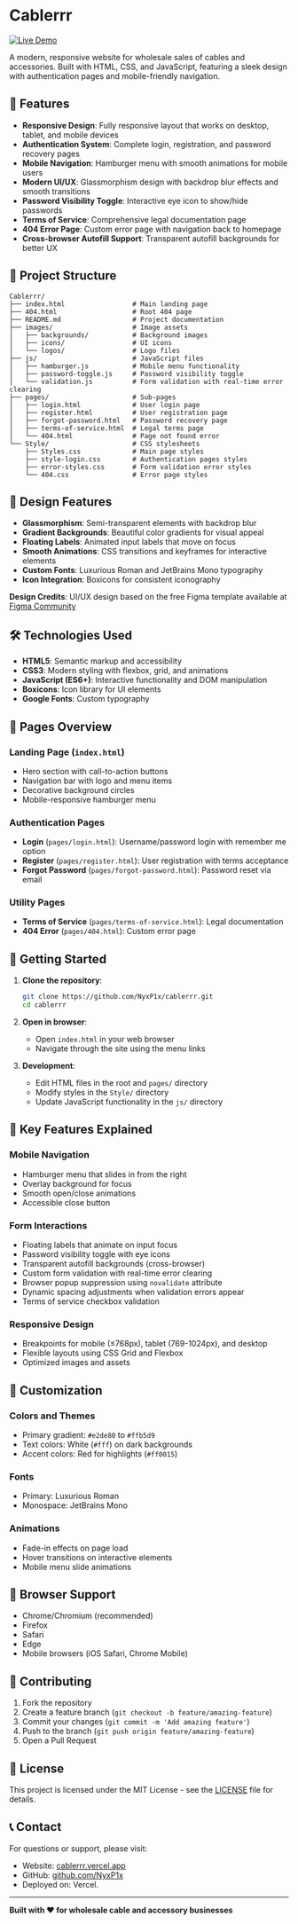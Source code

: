 # Cablerrr

[![Live Demo](https://img.shields.io/badge/Live%20Demo-cablerrr.vercel.app-blue)](https://cablerrr.vercel.app/)

A modern, responsive website for wholesale sales of cables and accessories. Built with HTML, CSS, and JavaScript, featuring a sleek design with authentication pages and mobile-friendly navigation.

## 🚀 Features

- **Responsive Design**: Fully responsive layout that works on desktop, tablet, and mobile devices
- **Authentication System**: Complete login, registration, and password recovery pages
- **Mobile Navigation**: Hamburger menu with smooth animations for mobile users
- **Modern UI/UX**: Glassmorphism design with backdrop blur effects and smooth transitions
- **Password Visibility Toggle**: Interactive eye icon to show/hide passwords
- **Terms of Service**: Comprehensive legal documentation page
- **404 Error Page**: Custom error page with navigation back to homepage
- **Cross-browser Autofill Support**: Transparent autofill backgrounds for better UX

## 📁 Project Structure

```
Cablerrr/
├── index.html                 # Main landing page
├── 404.html                   # Root 404 page
├── README.md                  # Project documentation
├── images/                    # Image assets
│   ├── backgrounds/           # Background images
│   ├── icons/                 # UI icons
│   └── logos/                 # Logo files
├── js/                        # JavaScript files
│   ├── hamburger.js           # Mobile menu functionality
│   ├── password-toggle.js     # Password visibility toggle
│   └── validation.js          # Form validation with real-time error clearing
├── pages/                     # Sub-pages
│   ├── login.html             # User login page
│   ├── register.html          # User registration page
│   ├── forgot-password.html   # Password recovery page
│   ├── terms-of-service.html  # Legal terms page
│   └── 404.html               # Page not found error
└── Style/                     # CSS stylesheets
    ├── Styles.css             # Main page styles
    ├── style-login.css        # Authentication pages styles
    ├── error-styles.css       # Form validation error styles
    └── 404.css                # Error page styles
```

## 🎨 Design Features

- **Glassmorphism**: Semi-transparent elements with backdrop blur
- **Gradient Backgrounds**: Beautiful color gradients for visual appeal
- **Floating Labels**: Animated input labels that move on focus
- **Smooth Animations**: CSS transitions and keyframes for interactive elements
- **Custom Fonts**: Luxurious Roman and JetBrains Mono typography
- **Icon Integration**: Boxicons for consistent iconography

**Design Credits**: UI/UX design based on the free Figma template available at [Figma Community](https://www.figma.com/design/DSpoumgskjgf2EdJ7QruWP/FREE-%7C-Cablerrr---Online-Cable-Wholesale-Store--Community-?node-id=1906-584&p=f&t=ItwXeY7006h3HTGY-0)

## 🛠️ Technologies Used

- **HTML5**: Semantic markup and accessibility
- **CSS3**: Modern styling with flexbox, grid, and animations
- **JavaScript (ES6+)**: Interactive functionality and DOM manipulation
- **Boxicons**: Icon library for UI elements
- **Google Fonts**: Custom typography

## 📱 Pages Overview

### Landing Page (`index.html`)
- Hero section with call-to-action buttons
- Navigation bar with logo and menu items
- Decorative background circles
- Mobile-responsive hamburger menu

### Authentication Pages
- **Login** (`pages/login.html`): Username/password login with remember me option
- **Register** (`pages/register.html`): User registration with terms acceptance
- **Forgot Password** (`pages/forgot-password.html`): Password reset via email

### Utility Pages
- **Terms of Service** (`pages/terms-of-service.html`): Legal documentation
- **404 Error** (`pages/404.html`): Custom error page

## 🚀 Getting Started

1. **Clone the repository**:
   ```bash
   git clone https://github.com/NyxP1x/cablerrr.git
   cd cablerrr
   ```

2. **Open in browser**:
   - Open `index.html` in your web browser
   - Navigate through the site using the menu links

3. **Development**:
   - Edit HTML files in the root and `pages/` directory
   - Modify styles in the `Style/` directory
   - Update JavaScript functionality in the `js/` directory

## 🎯 Key Features Explained

### Mobile Navigation
- Hamburger menu that slides in from the right
- Overlay background for focus
- Smooth open/close animations
- Accessible close button

### Form Interactions
- Floating labels that animate on input focus
- Password visibility toggle with eye icons
- Transparent autofill backgrounds (cross-browser)
- Custom form validation with real-time error clearing
- Browser popup suppression using `novalidate` attribute
- Dynamic spacing adjustments when validation errors appear
- Terms of service checkbox validation

### Responsive Design
- Breakpoints for mobile (≤768px), tablet (769-1024px), and desktop
- Flexible layouts using CSS Grid and Flexbox
- Optimized images and assets

## 🔧 Customization

### Colors and Themes
- Primary gradient: `#e2de80` to `#ffb5d9`
- Text colors: White (`#fff`) on dark backgrounds
- Accent colors: Red for highlights (`#ff0015`)

### Fonts
- Primary: Luxurious Roman
- Monospace: JetBrains Mono

### Animations
- Fade-in effects on page load
- Hover transitions on interactive elements
- Mobile menu slide animations

## 📝 Browser Support

- Chrome/Chromium (recommended)
- Firefox
- Safari
- Edge
- Mobile browsers (iOS Safari, Chrome Mobile)

## 🤝 Contributing

1. Fork the repository
2. Create a feature branch (`git checkout -b feature/amazing-feature`)
3. Commit your changes (`git commit -m 'Add amazing feature'`)
4. Push to the branch (`git push origin feature/amazing-feature`)
5. Open a Pull Request

## 📄 License

This project is licensed under the MIT License - see the [LICENSE](LICENSE) file for details.

## 📞 Contact

For questions or support, please visit:
- Website: [cablerrr.vercel.app](https://cablerrr.vercel.app/)
- GitHub: [github.com/NyxP1x](https://github.com/NyxP1x)
- Deployed on: Vercel.

---

**Built with ❤️ for wholesale cable and accessory businesses**
